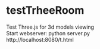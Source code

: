 # testTrheeRoom <br>
Test Three.js for 3d models viewing <br>
Start webserver:  python server.py <br>
http://localhost:8080/t.html
